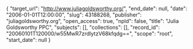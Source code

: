 {
  "target_url": "http://www.juliagoldsworthy.org/", 
  "end_date": null, 
  "date": "2006-01-01T12:00:00", 
  "slug": 43188268, 
  "publisher": "juliagoldsworthy.org", 
  "open_access": true, 
  "npld": false, 
  "title": "Julia Goldsworthy PPC", 
  "subjects": [], 
  "collections": [], 
  "record_id": "20060101T120000/w55MwR7zrdlytzV68kfqdg==", 
  "scope": "root", 
  "start_date": null
}

